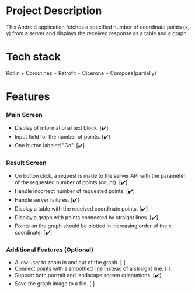 # Project Description
This Android application fetches a specified number of coordinate points (x, y) from a server and displays the received response as a table and a graph.

# Tech stack
Kotlin + Coroutines + Retrofit + Cicerone + Compose(partially)

# Features
### Main Screen

- Display of informational text block. [✔️] 
- Input field for the number of points. [✔️] 
- One button labeled "Go". [✔️]️ 

### Result Screen
- On button click, a request is made to the server API with the parameter of the requested number of points (count). [✔️]
- Handle incorrect number of requested points. [✔️]
- Handle server failures. [✔️]
- Display a table with the received coordinate points. [✔️]
- Display a graph with points connected by straight lines. [✔️]
- Points on the graph should be plotted in increasing order of the x-coordinate. [✔️] 

### Additional Features (Optional)
- Allow user to zoom in and out of the graph. [ ️]
- Connect points with a smoothed line instead of a straight line. [ ️]
- Support both portrait and landscape screen orientations. [✔️]️
- Save the graph image to a file. [ ️] 
